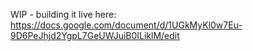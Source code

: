 WIP - building it live here: https://docs.google.com/document/d/1UGkMyKl0w7Eu-9D6PeJhjd2YgpL7GeUWJuiB0ILiklM/edit